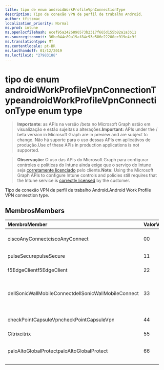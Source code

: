 ```yaml
---
title: tipo de enum androidWorkProfileVpnConnectionType
description: Tipo de conexão VPN de perfil de trabalho Android.
author: tfitzmac
localization_priority: Normal
ms.prod: intune
ms.openlocfilehash: ecef95a2426890573b2317f665d155b82a1a3b11
ms.sourcegitcommit: 36be044c89a19af84c93e586e22200ec919e4c9f
ms.translationtype: MT
ms.contentlocale: pt-BR
ms.lasthandoff: 01/12/2019
ms.locfileid: "27983188"
---
```

# <a name="androidworkprofilevpnconnectiontype-enum-type"></a><span data-ttu-id="82285-103">tipo de enum androidWorkProfileVpnConnectionType</span><span class="sxs-lookup"><span data-stu-id="82285-103">androidWorkProfileVpnConnectionType enum type</span></span>

> <span data-ttu-id="82285-104">**Importante:** as APIs na versão /beta no Microsoft Graph estão em visualização e estão sujeitas a alterações.</span><span class="sxs-lookup"><span data-stu-id="82285-104">**Important:** APIs under the / beta version in Microsoft Graph are in preview and are subject to change.</span></span> <span data-ttu-id="82285-105">Não há suporte para o uso dessas APIs em aplicativos de produção.</span><span class="sxs-lookup"><span data-stu-id="82285-105">Use of these APIs in production applications is not supported.</span></span>

> <span data-ttu-id="82285-106">**Observação:** O uso das APIs do Microsoft Graph para configurar controles e políticas do Intune ainda exige que o serviço do Intune seja [corretamente licenciado](https://go.microsoft.com/fwlink/?linkid=839381) pelo cliente.</span><span class="sxs-lookup"><span data-stu-id="82285-106">**Note:** Using the Microsoft Graph APIs to configure Intune controls and policies still requires that the Intune service is [correctly licensed](https://go.microsoft.com/fwlink/?linkid=839381) by the customer.</span></span>

<span data-ttu-id="82285-107">Tipo de conexão VPN de perfil de trabalho Android.</span><span class="sxs-lookup"><span data-stu-id="82285-107">Android Work Profile VPN connection type.</span></span>
## <a name="members"></a><span data-ttu-id="82285-108">Membros</span><span class="sxs-lookup"><span data-stu-id="82285-108">Members</span></span>
|<span data-ttu-id="82285-109">Membro</span><span class="sxs-lookup"><span data-stu-id="82285-109">Member</span></span>|<span data-ttu-id="82285-110">Valor</span><span class="sxs-lookup"><span data-stu-id="82285-110">Value</span></span>|<span data-ttu-id="82285-111">Descrição</span><span class="sxs-lookup"><span data-stu-id="82285-111">Description</span></span>|
|:---|:---|:---|
|<span data-ttu-id="82285-112">ciscoAnyConnect</span><span class="sxs-lookup"><span data-stu-id="82285-112">ciscoAnyConnect</span></span>|<span data-ttu-id="82285-113">0</span><span class="sxs-lookup"><span data-stu-id="82285-113">0</span></span>|<span data-ttu-id="82285-114">AnyConnect da Cisco.</span><span class="sxs-lookup"><span data-stu-id="82285-114">Cisco AnyConnect.</span></span>|
|<span data-ttu-id="82285-115">pulseSecure</span><span class="sxs-lookup"><span data-stu-id="82285-115">pulseSecure</span></span>|<span data-ttu-id="82285-116">1</span><span class="sxs-lookup"><span data-stu-id="82285-116">1</span></span>|<span data-ttu-id="82285-117">Pulso seguro.</span><span class="sxs-lookup"><span data-stu-id="82285-117">Pulse Secure.</span></span>|
|<span data-ttu-id="82285-118">f5EdgeClient</span><span class="sxs-lookup"><span data-stu-id="82285-118">f5EdgeClient</span></span>|<span data-ttu-id="82285-119">2</span><span class="sxs-lookup"><span data-stu-id="82285-119">2</span></span>|<span data-ttu-id="82285-120">F5 Cliente de borda.</span><span class="sxs-lookup"><span data-stu-id="82285-120">F5 Edge Client.</span></span>|
|<span data-ttu-id="82285-121">dellSonicWallMobileConnect</span><span class="sxs-lookup"><span data-stu-id="82285-121">dellSonicWallMobileConnect</span></span>|<span data-ttu-id="82285-122">3</span><span class="sxs-lookup"><span data-stu-id="82285-122">3</span></span>|<span data-ttu-id="82285-123">Conexão do Dell SonicWALL Mobile.</span><span class="sxs-lookup"><span data-stu-id="82285-123">Dell SonicWALL Mobile Connection.</span></span>|
|<span data-ttu-id="82285-124">checkPointCapsuleVpn</span><span class="sxs-lookup"><span data-stu-id="82285-124">checkPointCapsuleVpn</span></span>|<span data-ttu-id="82285-125">4</span><span class="sxs-lookup"><span data-stu-id="82285-125">4</span></span>|<span data-ttu-id="82285-126">Verifique o ponto Cápsula VPN.</span><span class="sxs-lookup"><span data-stu-id="82285-126">Check Point Capsule VPN.</span></span>|
|<span data-ttu-id="82285-127">Citrix</span><span class="sxs-lookup"><span data-stu-id="82285-127">citrix</span></span>|<span data-ttu-id="82285-128">5</span><span class="sxs-lookup"><span data-stu-id="82285-128">5</span></span>|<span data-ttu-id="82285-129">Citrix</span><span class="sxs-lookup"><span data-stu-id="82285-129">Citrix</span></span>|
|<span data-ttu-id="82285-130">paloAltoGlobalProtect</span><span class="sxs-lookup"><span data-stu-id="82285-130">paloAltoGlobalProtect</span></span>|<span data-ttu-id="82285-131">6</span><span class="sxs-lookup"><span data-stu-id="82285-131">6</span></span>|<span data-ttu-id="82285-132">GlobalProtect do Palo Alto redes.</span><span class="sxs-lookup"><span data-stu-id="82285-132">Palo Alto Networks GlobalProtect.</span></span>|





